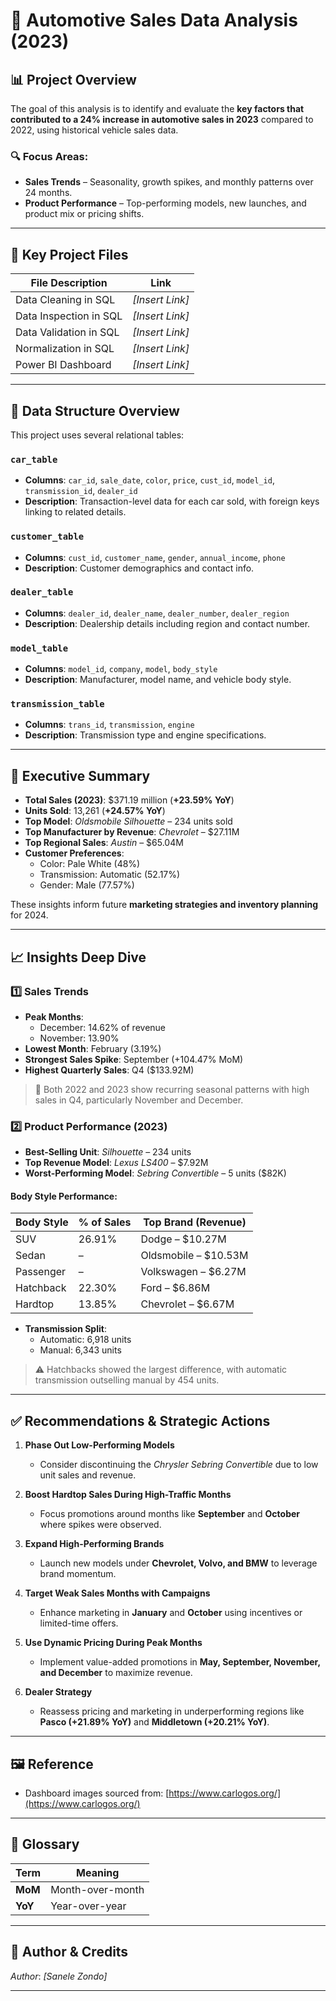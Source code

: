 # 🚗 Automotive Sales Data Analysis (2023)

## 📊 Project Overview

The goal of this analysis is to identify and evaluate the **key factors that contributed to a 24% increase in automotive sales in 2023** compared to 2022, using historical vehicle sales data.

### 🔍 Focus Areas:
- **Sales Trends** – Seasonality, growth spikes, and monthly patterns over 24 months.
- **Product Performance** – Top-performing models, new launches, and product mix or pricing shifts.

---

## 📂 Key Project Files

| File Description | Link |
|------------------|------|
| Data Cleaning in SQL | *[Insert Link]* |
| Data Inspection in SQL | *[Insert Link]* |
| Data Validation in SQL | *[Insert Link]* |
| Normalization in SQL | *[Insert Link]* |
| Power BI Dashboard | *[Insert Link]* |

---

## 🧱 Data Structure Overview

This project uses several relational tables:

### `car_table`
- **Columns**: `car_id`, `sale_date`, `color`, `price`, `cust_id`, `model_id`, `transmission_id`, `dealer_id`
- **Description**: Transaction-level data for each car sold, with foreign keys linking to related details.

### `customer_table`
- **Columns**: `cust_id`, `customer_name`, `gender`, `annual_income`, `phone`
- **Description**: Customer demographics and contact info.

### `dealer_table`
- **Columns**: `dealer_id`, `dealer_name`, `dealer_number`, `dealer_region`
- **Description**: Dealership details including region and contact number.

### `model_table`
- **Columns**: `model_id`, `company`, `model`, `body_style`
- **Description**: Manufacturer, model name, and vehicle body style.

### `transmission_table`
- **Columns**: `trans_id`, `transmission`, `engine`
- **Description**: Transmission type and engine specifications.

---

## 🧾 Executive Summary

- **Total Sales (2023)**: $371.19 million (**+23.59% YoY**)
- **Units Sold**: 13,261 (**+24.57% YoY**)
- **Top Model**: *Oldsmobile Silhouette* – 234 units sold
- **Top Manufacturer by Revenue**: *Chevrolet* – $27.11M
- **Top Regional Sales**: *Austin* – $65.04M
- **Customer Preferences**: 
  - Color: Pale White (48%)
  - Transmission: Automatic (52.17%)
  - Gender: Male (77.57%)

These insights inform future **marketing strategies and inventory planning** for 2024.

---

## 📈 Insights Deep Dive

### 1️⃣ Sales Trends

- **Peak Months**: 
  - December: 14.62% of revenue
  - November: 13.90%
- **Lowest Month**: February (3.19%)
- **Strongest Sales Spike**: September (+104.47% MoM)
- **Highest Quarterly Sales**: Q4 ($133.92M)

> 📌 Both 2022 and 2023 show recurring seasonal patterns with high sales in Q4, particularly November and December.

### 2️⃣ Product Performance (2023)

- **Best-Selling Unit**: *Silhouette* – 234 units
- **Top Revenue Model**: *Lexus LS400* – $7.92M
- **Worst-Performing Model**: *Sebring Convertible* – 5 units ($82K)

#### Body Style Performance:
| Body Style | % of Sales | Top Brand (Revenue) |
|------------|------------|---------------------|
| SUV        | 26.91%     | Dodge – $10.27M     |
| Sedan      | –          | Oldsmobile – $10.53M|
| Passenger  | –          | Volkswagen – $6.27M |
| Hatchback  | 22.30%     | Ford – $6.86M       |
| Hardtop    | 13.85%     | Chevrolet – $6.67M  |

- **Transmission Split**:
  - Automatic: 6,918 units
  - Manual: 6,343 units

> ⚠️ Hatchbacks showed the largest difference, with automatic transmission outselling manual by 454 units.

---

## ✅ Recommendations & Strategic Actions

1. **Phase Out Low-Performing Models**  
   - Consider discontinuing the *Chrysler Sebring Convertible* due to low unit sales and revenue.

2. **Boost Hardtop Sales During High-Traffic Months**  
   - Focus promotions around months like **September** and **October** where spikes were observed.

3. **Expand High-Performing Brands**  
   - Launch new models under **Chevrolet, Volvo, and BMW** to leverage brand momentum.

4. **Target Weak Sales Months with Campaigns**  
   - Enhance marketing in **January** and **October** using incentives or limited-time offers.

5. **Use Dynamic Pricing During Peak Months**  
   - Implement value-added promotions in **May, September, November, and December** to maximize revenue.

6. **Dealer Strategy**  
   - Reassess pricing and marketing in underperforming regions like **Pasco (+21.89% YoY)** and **Middletown (+20.21% YoY)**.

---

## 🖼️ Reference

- Dashboard images sourced from: [https://www.carlogos.org/](https://www.carlogos.org/)

---

## 📘 Glossary

| Term | Meaning |
|------|---------|
| **MoM** | Month-over-month |
| **YoY** | Year-over-year |

---

## 📌 Author & Credits

*Author*: *[Sanele Zondo]*  

---

